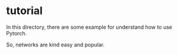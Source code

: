 # tutorial

In this directory, there are some example for understand how to use Pytorch. 

So, networks are kind easy and popular.
